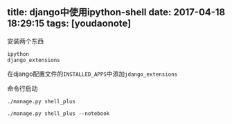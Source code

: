 
title: django中使用ipython-shell
date: 2017-04-18 18:29:15
tags: [youdaonote]
---

安装两个东西
```
ipython
django_extensions
```

在django配置文件的`INSTALLED_APPS`中添加`jdango_extensions`


命令行启动
```
./manage.py shell_plus
```

```
./manage.py shell_plus --notebook
```
